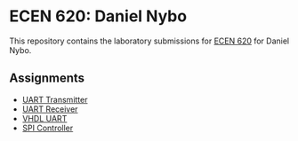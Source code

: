 # ECEN 620: Daniel Nybo

This repository contains the laboratory submissions for [ECEN 620]([https://github.com/wirthlin/ECEN_620](https://github.com/byu-cpe/ECEN_620/tree/main)) for Daniel Nybo. 

## Assignments

* [UART Transmitter](./uart_transmitter/)
* [UART Receiver](./uart_receiver/)
* [VHDL UART](./vhdl/)
* [SPI Controller](./spi/)
